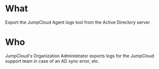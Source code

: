 # What
Export the JumpCloud Agent logs tool from the Active Directory server
# Who
JumpCloud's Organization Administrator exports logs for the JumpCloud support team in case of an AD sync error, etc.
